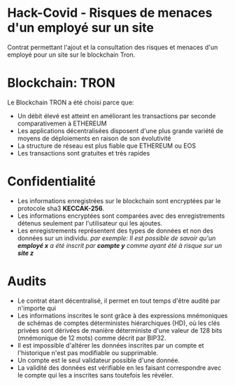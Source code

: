 # Hack-Covid - Risques de menaces d'un employé sur un site

Contrat permettant l'ajout et la consultation des risques et menaces d'un employé pour un site sur le blockchain Tron.

# Blockchain: TRON

 Le Blockchain TRON a été choisi parce que:
  - Un débit élevé est atteint en améliorant les transactions par seconde comparativemen à ETHEREUM
  - Les applications décentralisées disposent d'une plus grande variété de moyens de déploiements en raison de son évolutivité
 - La structure de réseau est plus fiable que ETHEREUM ou EOS
 - Les transactions sont gratuites et très rapides

# Confidentialité

- Les informations enregistrées sur le blockchain sont encryptées par le protocole sha3 **KECCAK-256**.
- Les informations encryptées sont comparées avec des enregistrements détenus seulement par l'utilisateur qui les ajoutes.
- Les enregistrements représentent des types de données et non des données sur un individu.
    *par exemple: Il est possible de savoir qu'un **employé x** a été inscrit par **compte y** comme ayant été à risque sur un **site z***

# Audits
- Le contrat étant décentralisé, il permet en tout temps d'être audité par n'importe qui
- Les informations inscrites le sont grâce à des expressions mnémoniques de schémas de comptes déterministes hiérarchiques (HD), où les clés privées sont dérivées de manière déterministe d'une valeur de 128 bits (mnémonique de 12 mots) comme décrit par BIP32.
- Il est impossible d'altérer les données inscrites par un compte et l'historique n'est pas modifiable ou supprimable.
- Un compte est le seul validateur possible d'une donnée.
- La validité des données est vérifiable en les faisant correspondre avec le compte qui les a inscrites sans toutefois les révéler.

